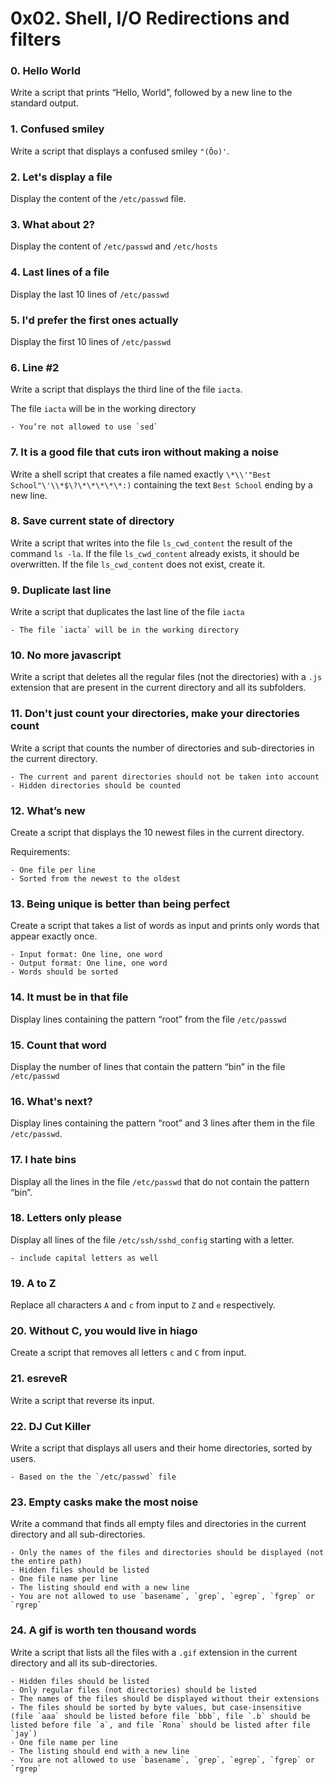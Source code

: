 # 0x02. Shell, I/O Redirections and filters

### 0. Hello World
Write a script that prints “Hello, World”, followed by a new line to the standard output.

### 1. Confused smiley
Write a script that displays a confused smiley `"(Ôo)'`.

### 2. Let's display a file
Display the content of the `/etc/passwd` file.

### 3. What about 2?
Display the content of `/etc/passwd` and `/etc/hosts`

### 4. Last lines of a file
Display the last 10 lines of `/etc/passwd`

### 5. I'd prefer the first ones actually
Display the first 10 lines of `/etc/passwd`

### 6. Line #2
Write a script that displays the third line of the file `iacta`.

The file `iacta` will be in the working directory

	- You’re not allowed to use `sed`

### 7. It is a good file that cuts iron without making a noise
Write a shell script that creates a file named exactly `\*\\'"Best School"\'\\*$\?\*\*\*\*\*:)` containing the text `Best School` ending by a new line.

### 8. Save current state of directory
Write a script that writes into the file `ls_cwd_content` the result of the command `ls -la`. If the file `ls_cwd_content` already exists, it should be overwritten. If the file `ls_cwd_content` does not exist, create it.

### 9. Duplicate last line
Write a script that duplicates the last line of the file `iacta`

	- The file `iacta` will be in the working directory

### 10. No more javascript
Write a script that deletes all the regular files (not the directories) with a `.js` extension that are present in the current directory and all its subfolders.

### 11. Don't just count your directories, make your directories count
Write a script that counts the number of directories and sub-directories in the current directory.

	- The current and parent directories should not be taken into account
	- Hidden directories should be counted

### 12. What’s new
Create a script that displays the 10 newest files in the current directory.

Requirements:

	- One file per line
	- Sorted from the newest to the oldest

### 13. Being unique is better than being perfect
Create a script that takes a list of words as input and prints only words that appear exactly once.

	- Input format: One line, one word
	- Output format: One line, one word
	- Words should be sorted

### 14. It must be in that file
Display lines containing the pattern “root” from the file `/etc/passwd`

### 15. Count that word
Display the number of lines that contain the pattern “bin” in the file `/etc/passwd`

### 16. What's next?
Display lines containing the pattern “root” and 3 lines after them in the file `/etc/passwd`.

### 17. I hate bins
Display all the lines in the file `/etc/passwd` that do not contain the pattern “bin”.

### 18. Letters only please
Display all lines of the file `/etc/ssh/sshd_config` starting with a letter.

	- include capital letters as well

### 19. A to Z
Replace all characters `A` and `c` from input to `Z` and `e` respectively.

### 20. Without C, you would live in hiago
Create a script that removes all letters `c` and `C` from input.

### 21. esreveR
Write a script that reverse its input.

### 22. DJ Cut Killer
Write a script that displays all users and their home directories, sorted by users.

	- Based on the the `/etc/passwd` file

### 23. Empty casks make the most noise
Write a command that finds all empty files and directories in the current directory and all sub-directories.

	- Only the names of the files and directories should be displayed (not the entire path)
	- Hidden files should be listed
	- One file name per line
	- The listing should end with a new line
	- You are not allowed to use `basename`, `grep`, `egrep`, `fgrep` or `rgrep`

### 24. A gif is worth ten thousand words
Write a script that lists all the files with a `.gif` extension in the current directory and all its sub-directories.

	- Hidden files should be listed
	- Only regular files (not directories) should be listed
	- The names of the files should be displayed without their extensions
	- The files should be sorted by byte values, but case-insensitive (file `aaa` should be listed before file `bbb`, file `.b` should be listed before file `a`, and file `Rona` should be listed after file `jay`)
	- One file name per line
	- The listing should end with a new line
	- You are not allowed to use `basename`, `grep`, `egrep`, `fgrep` or `rgrep`


